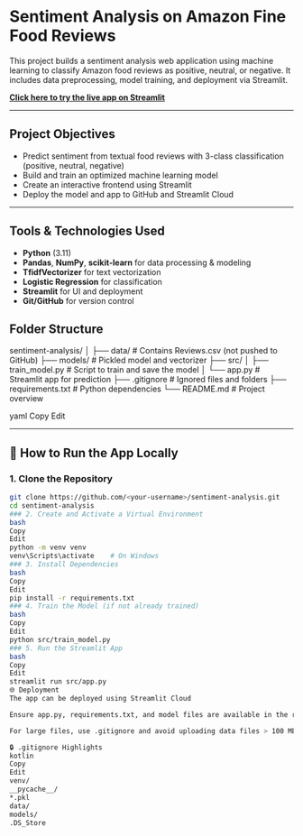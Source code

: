 # Sentiment Analysis on Amazon Fine Food Reviews

This project builds a sentiment analysis web application using machine learning to classify Amazon food reviews as positive, neutral, or negative. It includes data preprocessing, model training, and deployment via Streamlit.

**[Click here to try the live app on Streamlit](https://sentiment-analysis-wev6fvvvxzqovu7pk7doz3.streamlit.app/)**

---

## Project Objectives

- Predict sentiment from textual food reviews with 3-class classification (positive, neutral, negative)
- Build and train an optimized machine learning model
- Create an interactive frontend using Streamlit
- Deploy the model and app to GitHub and Streamlit Cloud

---

##  Tools & Technologies Used

- **Python** (3.11)
- **Pandas**, **NumPy**, **scikit-learn** for data processing & modeling
- **TfidfVectorizer** for text vectorization
- **Logistic Regression** for classification
- **Streamlit** for UI and deployment
- **Git/GitHub** for version control

##  Folder Structure

sentiment-analysis/
│
├── data/ # Contains Reviews.csv (not pushed to GitHub)
├── models/ # Pickled model and vectorizer
├── src/
│ ├── train_model.py # Script to train and save the model
│ └── app.py # Streamlit app for prediction
├── .gitignore # Ignored files and folders
├── requirements.txt # Python dependencies
└── README.md # Project overview

yaml
Copy
Edit

---

## 🚀 How to Run the App Locally

### 1. Clone the Repository

```bash
git clone https://github.com/<your-username>/sentiment-analysis.git
cd sentiment-analysis
### 2. Create and Activate a Virtual Environment
bash
Copy
Edit
python -m venv venv
venv\Scripts\activate    # On Windows
### 3. Install Dependencies
bash
Copy
Edit
pip install -r requirements.txt
### 4. Train the Model (if not already trained)
bash
Copy
Edit
python src/train_model.py
### 5. Run the Streamlit App
bash
Copy
Edit
streamlit run src/app.py
🌐 Deployment
The app can be deployed using Streamlit Cloud

Ensure app.py, requirements.txt, and model files are available in the repository root or configured correctly

For large files, use .gitignore and avoid uploading data files > 100 MB to GitHub

🔒 .gitignore Highlights
kotlin
Copy
Edit
venv/
__pycache__/
*.pkl
data/
models/
.DS_Store
